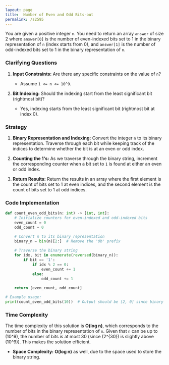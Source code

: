 ```yaml
---
layout: page
title:  Number of Even and Odd Bits-out
permalink: /s2595
---
```


You are given a positive integer `n`. You need to return an array `answer` of size 2 where `answer[0]` is the number of even-indexed bits set to 1 in the binary representation of `n` (index starts from 0), and `answer[1]` is the number of odd-indexed bits set to 1 in the binary representation of `n`.

### Clarifying Questions
1. **Input Constraints:** Are there any specific constraints on the value of `n`?
   - Assume `1 <= n <= 10^9`.
   
2. **Bit Indexing:** Should the indexing start from the least significant bit (rightmost bit)?
   - Yes, indexing starts from the least significant bit (rightmost bit at index 0).

### Strategy

1. **Binary Representation and Indexing:** Convert the integer `n` to its binary representation. Traverse through each bit while keeping track of the indices to determine whether the bit is at an even or odd index.

2. **Counting the 1's:** As we traverse through the binary string, increment the corresponding counter when a bit set to `1` is found at either an even or odd index.

3. **Return Results:** Return the results in an array where the first element is the count of bits set to 1 at even indices, and the second element is the count of bits set to 1 at odd indices.

### Code Implementation

```python
def count_even_odd_bits(n: int) -> [int, int]:
    # Initialize counters for even-indexed and odd-indexed bits
    even_count = 0
    odd_count = 0

    # Convert n to its binary representation
    binary_n = bin(n)[2:]  # Remove the '0b' prefix
    
    # Traverse the binary string
    for idx, bit in enumerate(reversed(binary_n)):
        if bit == '1':
            if idx % 2 == 0:
                even_count += 1
            else:
                odd_count += 1
                
    return [even_count, odd_count]

# Example usage:
print(count_even_odd_bits(10))  # Output should be [2, 0] since binary 10 is '1010'
```

### Time Complexity

The time complexity of this solution is **O(log n)**, which corresponds to the number of bits in the binary representation of `n`. Given that `n` can be up to \(10^9\), the number of bits is at most 30 (since \(2^{30}\) is slightly above \(10^9\)). This makes the solution efficient. 

- **Space Complexity:** **O(log n)** as well, due to the space used to store the binary string.